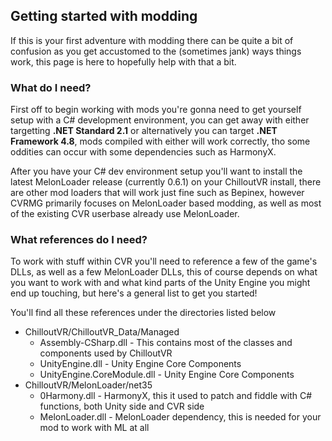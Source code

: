 ## Getting started with modding

If this is your first adventure with modding there can be quite a bit of confusion as you get accustomed to the (sometimes jank) ways things work, this page is here to hopefully help with that a bit.

### What do I need?
First off to begin working with mods you're gonna need to get yourself setup with a C# development environment, you can get away with either targetting **.NET Standard 2.1** or alternatively you can target **.NET Framework 4.8**, mods compiled with either will work correctly, tho some oddities can occur with some dependencies such as HarmonyX.

After you have your C# dev environment setup you'll want to install the latest MelonLoader release (currently 0.6.1) on your ChilloutVR install, there are other mod loaders that will work just fine such as Bepinex, however CVRMG primarily focuses on MelonLoader based modding, as well as most of the existing CVR userbase already use MelonLoader.

### What references do I need?
To work with stuff within CVR you'll need to reference a few of the game's DLLs, as well as a few MelonLoader DLLs, this of course depends on what you want to work with and what kind parts of the Unity Engine you might end up touching, but here's a general list to get you started!

You'll find all these references under the directories listed below

- ChilloutVR/ChilloutVR_Data/Managed
    - Assembly-CSharp.dll - This contains most of the classes and components used by ChilloutVR
    - UnityEngine.dll - Unity Engine Core Components
    - UnityEngine.CoreModule.dll - Unity Engine Core Components
- ChilloutVR/MelonLoader/net35
    - 0Harmony.dll - HarmonyX, this it used to patch and fiddle with C# functions, both Unity side and CVR side
    - MelonLoader.dll - MelonLoader dependency, this is needed for your mod to work with ML at all


